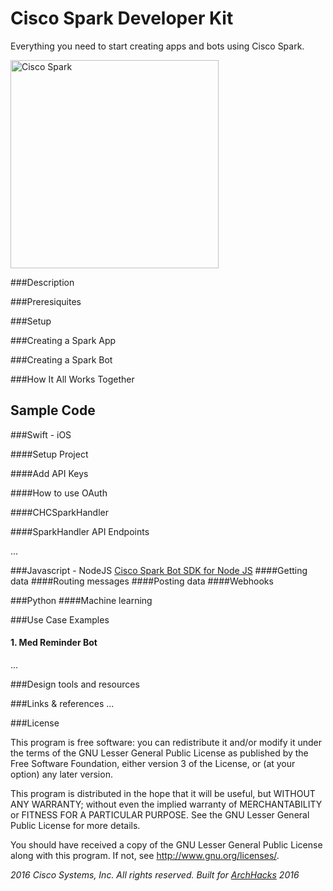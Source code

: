 # Cisco Spark Developer Kit
Everything you need to start creating apps and bots using Cisco Spark. 

<img src="https://boulder.startupweek.co/wp-content/uploads/sites/23/2016/05/Spark-Logo-bsw.png" alt="Cisco Spark" width=" 333px"/>

###Description 


###Preresiquites


###Setup


###Creating a Spark App 


###Creating a Spark Bot


###How It All Works Together


## Sample Code

###Swift - iOS

####Setup Project

####Add API Keys

####How to use OAuth

####CHCSparkHandler

####SparkHandler API Endpoints

...

###Javascript - NodeJS
[Cisco Spark Bot SDK for Node JS](https://github.com/nmarus/flint)
####Getting data
####Routing messages
####Posting data
####Webhooks

###Python
####Machine learning

###Use Case Examples
#### 1. Med Reminder Bot
...

###Design tools and resources

###Links & references
...

###License

This program is free software: you can redistribute it and/or modify it under the terms of the GNU Lesser General Public License as published by the Free Software Foundation, either version 3 of the License, or (at your option) any later version.

This program is distributed in the hope that it will be useful, but WITHOUT ANY WARRANTY; without even the implied warranty of MERCHANTABILITY or FITNESS FOR A PARTICULAR PURPOSE. See the GNU Lesser General Public License for more details.

You should have received a copy of the GNU Lesser General Public License along with this program. If not, see http://www.gnu.org/licenses/.

*2016 Cisco Systems, Inc. All rights reserved. Built for [ArchHacks](https://archhacks.io) 2016*
